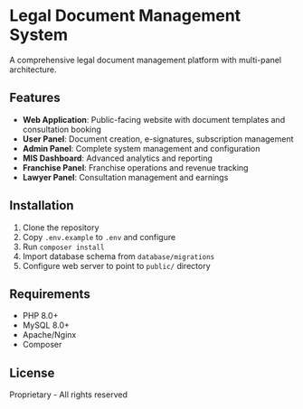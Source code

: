 # Legal Document Management System

A comprehensive legal document management platform with multi-panel architecture.

## Features

- **Web Application**: Public-facing website with document templates and consultation booking
- **User Panel**: Document creation, e-signatures, subscription management
- **Admin Panel**: Complete system management and configuration
- **MIS Dashboard**: Advanced analytics and reporting
- **Franchise Panel**: Franchise operations and revenue tracking
- **Lawyer Panel**: Consultation management and earnings

## Installation

1. Clone the repository
2. Copy `.env.example` to `.env` and configure
3. Run `composer install`
4. Import database schema from `database/migrations`
5. Configure web server to point to `public/` directory

## Requirements

- PHP 8.0+
- MySQL 8.0+
- Apache/Nginx
- Composer

## License

Proprietary - All rights reserved

